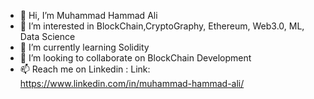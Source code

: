 - 👋 Hi, I’m Muhammad Hammad Ali
- 👀 I’m interested in BlockChain,CryptoGraphy, Ethereum, Web3.0, ML, Data Science  
- 🌱 I’m currently learning Solidity
- 💞️ I’m looking to collaborate on BlockChain Development
- 📫 Reach me on Linkedin : Link: https://www.linkedin.com/in/muhammad-hammad-ali/

<!---
HammadKnight/HammadKnight is a ✨ special ✨ repository because its `README.md` (this file) appears on your GitHub profile.
You can click the Preview link to take a look at your changes.
--->
